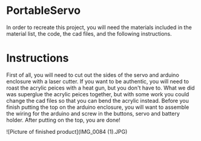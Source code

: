 # PortableServo

In order to recreate this project, you will need the materials included in the material list, the code, the cad files, and the following instructions.

# Instructions

First of all, you will need to cut out the sides of the servo and arduino enclosure with a laser cutter. If you want to be authentic,
you will need to roast the acrylic peices with a heat gun, but you don't have to. What we did was superglue the acrylic peices together, 
but with some work you could change the cad files so that you can bend the acrylic instead. Before you finish putting the top on the 
arduino enclosure, you will want to assemble the wiring for the arduino and screw in the buttons, servo and battery holder. After putting on
the top, you are done! 

![Picture of finished product](IMG_0084 (1).JPG)
